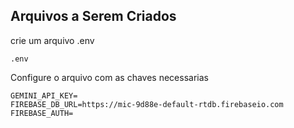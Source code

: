 ## Arquivos a Serem Criados

crie um arquivo .env

```
.env
```

Configure o arquivo com as chaves necessarias 

```
GEMINI_API_KEY=
FIREBASE_DB_URL=https://mic-9d88e-default-rtdb.firebaseio.com
FIREBASE_AUTH=
```
